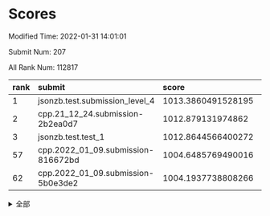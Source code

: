 # Scores

Modified Time: 2022-01-31 14:01:01

Submit Num: 207

All Rank Num: 112817

| rank |               submit               |       score        |       sigma        | pk_num |
| :--- | :--------------------------------- | :----------------- | :----------------- | :----- |
| 1    | jsonzb.test.submission_level_4     | 1013.3860491528195 | 0.8090615877884229 | 2180   |
| 2    | cpp.21_12_24.submission-2b2ea0d7   | 1012.879131974862  | 0.7974827675369529 | 2176   |
| 3    | jsonzb.test.test_1                 | 1012.8644566400272 | 0.804067712288502  | 2181   |
| 57   | cpp.2022_01_09.submission-816672bd | 1004.6485769490016 | 0.7289475819103827 | 2177   |
| 62   | cpp.2022_01_09.submission-5b0e3de2 | 1004.1937738808266 | 0.711212200623802  | 2181   |


<details>
<summary>全部</summary>

| rank |                 submit                 |       score        |       sigma        | pk_num |
| :--- | :------------------------------------- | :----------------- | :----------------- | :----- |
| 1    | jsonzb.test.submission_level_4         | 1013.3860491528195 | 0.8090615877884229 | 2180   |
| 2    | cpp.21_12_24.submission-2b2ea0d7       | 1012.879131974862  | 0.7974827675369529 | 2176   |
| 3    | jsonzb.test.test_1                     | 1012.8644566400272 | 0.804067712288502  | 2181   |
| 4    | gobigger.level_3.submission_level_3_31 | 1011.5496483829808 | 0.7810962143964842 | 2182   |
| 5    | gobigger.level_3.submission_level_3_28 | 1011.1310944075906 | 0.7767014119152204 | 2182   |
| 6    | gobigger.level_3.submission_level_3_16 | 1011.0682166639479 | 0.7610380612097123 | 2180   |
| 7    | gobigger.level_3.submission_level_3_25 | 1010.8533595205511 | 0.7728835395433759 | 2184   |
| 8    | gobigger.level_3.submission_level_3_39 | 1010.8419356181032 | 0.7686092250218005 | 2176   |
| 9    | gobigger.level_3.submission_level_3_36 | 1010.791737067533  | 0.7647192913562747 | 2175   |
| 10   | gobigger.level_3.submission_level_3_35 | 1010.7452872493    | 0.7652812929225162 | 2181   |
| 11   | gobigger.level_3.submission_level_3_26 | 1010.7426459815797 | 0.8017166468925269 | 2175   |
| 12   | gobigger.level_3.submission_level_3_29 | 1010.6512416751983 | 0.7641404563535424 | 2176   |
| 13   | gobigger.level_3.submission_level_3_44 | 1010.6391915581901 | 0.7659938996961209 | 2174   |
| 14   | gobigger.level_3.submission_level_3_5  | 1010.4079051448261 | 0.7671244484768688 | 2187   |
| 15   | gobigger.level_3.submission_level_3_30 | 1010.3739190382987 | 0.774091255335595  | 2184   |
| 16   | gobigger.level_3.submission_level_3_19 | 1010.3583406339768 | 0.7659168250342742 | 2180   |
| 17   | gobigger.level_3.submission_level_3_22 | 1010.3477412125654 | 0.7710252839322279 | 2176   |
| 18   | gobigger.level_3.submission_level_3_8  | 1010.3398815134888 | 0.7621407129785744 | 2175   |
| 19   | gobigger.level_3.submission_level_3_0  | 1010.3294365769351 | 0.758300903951991  | 2180   |
| 20   | gobigger.level_3.submission_level_3_2  | 1010.2566782539324 | 0.7498494186057464 | 2185   |
| 21   | gobigger.level_3.submission_level_3_27 | 1010.2138788755343 | 0.7496221898362121 | 2176   |
| 22   | gobigger.level_3.submission_level_3_47 | 1010.1502024570366 | 0.7575558211180726 | 2176   |
| 23   | gobigger.level_3.submission_level_3_10 | 1010.0290940396023 | 0.7459884027381326 | 2182   |
| 24   | gobigger.level_3.submission_level_3_42 | 1010.0045453976875 | 0.7698928845864251 | 2178   |
| 25   | gobigger.level_3.submission_level_3_18 | 1009.9777625880166 | 0.7847811927190019 | 2183   |
| 26   | gobigger.level_3.submission_level_3_12 | 1009.9159291770676 | 0.7622360709574844 | 2181   |
| 27   | gobigger.level_3.submission_level_3_45 | 1009.8932625770425 | 0.7616974725629535 | 2181   |
| 28   | gobigger.level_3.submission_level_3_33 | 1009.8723807723026 | 0.7667240349691665 | 2183   |
| 29   | gobigger.level_3.submission_level_3_24 | 1009.8541742673902 | 0.7732617673735942 | 2182   |
| 30   | gobigger.level_3.submission_level_3_14 | 1009.7664914514271 | 0.7596048929912722 | 2181   |
| 31   | gobigger.level_3.submission_level_3_40 | 1009.5638843693056 | 0.757680918421758  | 2182   |
| 32   | gobigger.level_3.submission_level_3_23 | 1009.513329185519  | 0.7465546089725623 | 2184   |
| 33   | gobigger.level_3.submission_level_3_38 | 1009.4617442629897 | 0.7367716844149101 | 2176   |
| 34   | gobigger.level_3.submission_level_3_15 | 1009.4346562261642 | 0.7519917592884824 | 2181   |
| 35   | gobigger.level_3.submission_level_3_3  | 1009.3984372660751 | 0.7552394756244117 | 2183   |
| 36   | gobigger.level_3.submission_level_3_9  | 1009.3215965576738 | 0.7484048397239876 | 2177   |
| 37   | gobigger.level_3.submission_level_3_20 | 1009.2536676419941 | 0.7527465967438434 | 2178   |
| 38   | gobigger.level_3.submission_level_3_21 | 1009.2508578701378 | 0.7610745226306596 | 2185   |
| 39   | gobigger.level_3.submission_level_3_4  | 1009.2492960120375 | 0.7368815940753051 | 2183   |
| 40   | gobigger.level_3.submission_level_3_1  | 1009.1351433442537 | 0.7279588532539235 | 2185   |
| 41   | gobigger.level_3.submission_level_3_7  | 1009.0510728087876 | 0.7486658792539028 | 2179   |
| 42   | gobigger.level_3.submission_level_3_43 | 1009.0251635919888 | 0.7398179490299474 | 2181   |
| 43   | gobigger.level_3.submission_level_3_13 | 1008.9693708244107 | 0.7539663449990238 | 2182   |
| 44   | gobigger.level_3.submission_level_3_6  | 1008.9491439070581 | 0.7580147096626603 | 2180   |
| 45   | gobigger.level_3.submission_level_3_32 | 1008.9452837588154 | 0.751005050581013  | 2179   |
| 46   | gobigger.level_3.submission_level_3_49 | 1008.8743705832921 | 0.7374510035311768 | 2184   |
| 47   | gobigger.level_3.submission_level_3_46 | 1008.8028351531841 | 0.7485173495824979 | 2184   |
| 48   | gobigger.level_3.submission_level_3_41 | 1008.7568437114224 | 0.7505405952729781 | 2179   |
| 49   | gobigger.level_3.submission_level_3_17 | 1008.7436486246996 | 0.7500999268372354 | 2182   |
| 50   | gobigger.level_3.submission_level_3_11 | 1008.7246572046934 | 0.7586827015719787 | 2182   |
| 51   | gobigger.level_3.submission_level_3_48 | 1008.5200262973138 | 0.7295035878040026 | 2179   |
| 52   | gobigger.level_3.submission_level_3_37 | 1008.4487541193034 | 0.72846476685799   | 2183   |
| 53   | gobigger.level_3.submission_level_3_34 | 1008.3534304021841 | 0.7326212039332146 | 2178   |
| 54   | gobigger.level_1.submission_level_1_30 | 1005.5595794778164 | 0.7333029822986293 | 2180   |
| 55   | gobigger.level_1.submission_level_1_6  | 1004.6640565273444 | 0.7104032250237777 | 2178   |
| 56   | gobigger.level_1.submission_level_1_32 | 1004.651685386297  | 0.7297240238528251 | 2177   |
| 57   | cpp.2022_01_09.submission-816672bd     | 1004.6485769490016 | 0.7289475819103827 | 2177   |
| 58   | gobigger.level_1.submission_level_1_8  | 1004.4509530574592 | 0.7357310844714358 | 2182   |
| 59   | gobigger.level_1.submission_level_1_48 | 1004.3735850692066 | 0.7193147055472213 | 2181   |
| 60   | gobigger.level_1.submission_level_1_17 | 1004.3089535708632 | 0.7154545577348335 | 2178   |
| 61   | gobigger.level_1.submission_level_1_0  | 1004.3040953322969 | 0.717151911788524  | 2181   |
| 62   | cpp.2022_01_09.submission-5b0e3de2     | 1004.1937738808266 | 0.711212200623802  | 2181   |
| 63   | gobigger.level_1.submission_level_1_31 | 1004.1844987221452 | 0.7105547462567332 | 2178   |
| 64   | gobigger.level_1.submission_level_1_45 | 1004.0157807560876 | 0.7115433663502858 | 2181   |
| 65   | gobigger.level_1.submission_level_1_22 | 1003.9443258893253 | 0.7093298736554328 | 2184   |
| 66   | gobigger.level_1.submission_level_1_2  | 1003.9325210711027 | 0.709873443365828  | 2180   |
| 67   | gobigger.level_1.submission_level_1_39 | 1003.8916211839586 | 0.7093485553988246 | 2178   |
| 68   | gobigger.level_1.submission_level_1_34 | 1003.8402298713027 | 0.7239934324127599 | 2174   |
| 69   | gobigger.level_1.submission_level_1_42 | 1003.826848639529  | 0.7267271132851294 | 2180   |
| 70   | gobigger.level_1.submission_level_1_14 | 1003.6738187355594 | 0.7044699908625607 | 2182   |
| 71   | gobigger.level_1.submission_level_1_35 | 1003.6644479835333 | 0.7118445516443213 | 2177   |
| 72   | gobigger.level_1.submission_level_1_16 | 1003.5824644268895 | 0.7200481318327716 | 2184   |
| 73   | gobigger.level_1.submission_level_1_37 | 1003.502219497514  | 0.7262849498487941 | 2182   |
| 74   | gobigger.level_1.submission_level_1_38 | 1003.4703304938525 | 0.7141176890593828 | 2177   |
| 75   | gobigger.level_1.submission_level_1_11 | 1003.4651611319415 | 0.7144398434575369 | 2183   |
| 76   | gobigger.level_1.submission_level_1_29 | 1003.4179559226494 | 0.719097654553094  | 2186   |
| 77   | gobigger.level_1.submission_level_1_13 | 1003.4100505337143 | 0.7092473212640392 | 2178   |
| 78   | gobigger.level_1.submission_level_1_43 | 1003.4095216604503 | 0.7207441166732057 | 2182   |
| 79   | gobigger.level_1.submission_level_1_5  | 1003.3926483321529 | 0.7107028264525588 | 2184   |
| 80   | gobigger.level_1.submission_level_1_21 | 1003.3879769240418 | 0.7099417988459457 | 2178   |
| 81   | gobigger.level_1.submission_level_1_41 | 1003.3391915627374 | 0.7216912092040317 | 2185   |
| 82   | gobigger.level_1.submission_level_1_44 | 1003.2979369785133 | 0.7160019270928248 | 2185   |
| 83   | gobigger.level_1.submission_level_1_47 | 1003.1151208486639 | 0.7260146068844501 | 2181   |
| 84   | gobigger.level_1.submission_level_1_49 | 1003.0966057174661 | 0.7149399744938522 | 2182   |
| 85   | gobigger.level_1.submission_level_1_46 | 1003.0444651511687 | 0.7062291669851619 | 2180   |
| 86   | gobigger.level_1.submission_level_1_33 | 1003.0045740998819 | 0.7026629141964981 | 2179   |
| 87   | gobigger.level_1.submission_level_1_12 | 1002.9178303063642 | 0.7127278674114075 | 2179   |
| 88   | gobigger.level_1.submission_level_1_9  | 1002.8870829309404 | 0.7178409727873506 | 2181   |
| 89   | gobigger.level_1.submission_level_1_10 | 1002.8756081687662 | 0.7142432595820601 | 2179   |
| 90   | gobigger.level_1.submission_level_1_1  | 1002.8737097340413 | 0.7116781714342555 | 2174   |
| 91   | gobigger.level_1.submission_level_1_7  | 1002.8257069254461 | 0.7132564918195268 | 2173   |
| 92   | gobigger.level_1.submission_level_1_19 | 1002.8137450589422 | 0.7208216246137031 | 2181   |
| 93   | gobigger.level_1.submission_level_1_23 | 1002.8031181769096 | 0.7194381880081178 | 2181   |
| 94   | gobigger.level_1.submission_level_1_24 | 1002.7930065081415 | 0.7159581120533255 | 2185   |
| 95   | gobigger.level_1.submission_level_1_40 | 1002.7471067882071 | 0.7148851694846768 | 2181   |
| 96   | gobigger.level_1.submission_level_1_20 | 1002.7367082611582 | 0.711986334736711  | 2183   |
| 97   | gobigger.level_1.submission_level_1_25 | 1002.694193666007  | 0.7116112026261143 | 2180   |
| 98   | gobigger.level_1.submission_level_1_4  | 1002.5743667823012 | 0.7126609616303593 | 2177   |
| 99   | gobigger.level_1.submission_level_1_26 | 1002.517829976371  | 0.7197282416390418 | 2176   |
| 100  | gobigger.level_1.submission_level_1_27 | 1002.4670447271967 | 0.7124219175298315 | 2180   |
| 101  | gobigger.level_1.submission_level_1_15 | 1002.3764918801071 | 0.7212148151845135 | 2180   |
| 102  | gobigger.level_1.submission_level_1_28 | 1002.2404950542167 | 0.7055121141309216 | 2180   |
| 103  | gobigger.level_1.submission_level_1_18 | 1001.7974820928862 | 0.708650878857309  | 2180   |
| 104  | gobigger.level_1.submission_level_1_3  | 1001.513862473677  | 0.7113761086287023 | 2179   |
| 105  | gobigger.level_1.submission_level_1_36 | 1001.3230196882033 | 0.7056772794975462 | 2183   |
| 106  | gobigger.random.submission_random_35   | 996.8436833828061  | 0.7114448214342872 | 2182   |
| 107  | gobigger.random.submission_random_33   | 996.7728099252759  | 0.7159007235415227 | 2177   |
| 108  | gobigger.random.submission_random_18   | 996.6924596799861  | 0.6936483402809295 | 2182   |
| 109  | gobigger.random.submission_random_14   | 996.5783472279223  | 0.7189900497029715 | 2181   |
| 110  | gobigger.random.submission_random_49   | 996.5674987463395  | 0.7027798972917966 | 2179   |
| 111  | gobigger.random.submission_random_28   | 996.5294194106787  | 0.7234255904666816 | 2179   |
| 112  | gobigger.random.submission_random_34   | 996.5287197770444  | 0.6992993457493584 | 2181   |
| 113  | gobigger.random.submission_random_4    | 996.429061180646   | 0.7231734597168903 | 2178   |
| 114  | gobigger.random.submission_random_21   | 996.3716057832348  | 0.7070786442317057 | 2181   |
| 115  | gobigger.random.submission_random_3    | 996.340167629675   | 0.7108044017354832 | 2186   |
| 116  | gobigger.random.submission_random_20   | 996.3301794005447  | 0.7247250847512546 | 2182   |
| 117  | gobigger.random.submission_random_19   | 996.2826906202982  | 0.7095912554246726 | 2186   |
| 118  | gobigger.random.submission_random_12   | 996.2777029605447  | 0.7178430157468423 | 2178   |
| 119  | gobigger.random.submission_random_1    | 996.248974714897   | 0.7068012352186266 | 2178   |
| 120  | gobigger.random.submission_random_38   | 996.1982572077359  | 0.6986275147133467 | 2178   |
| 121  | gobigger.random.submission_random_31   | 996.1806794369711  | 0.7134734094434415 | 2181   |
| 122  | gobigger.random.submission_random_37   | 996.171453562895   | 0.7284662338294514 | 2179   |
| 123  | gobigger.random.submission_random_44   | 996.1619993460545  | 0.6969632209643959 | 2179   |
| 124  | gobigger.random.submission_random_48   | 996.1333203617139  | 0.6994118761690757 | 2179   |
| 125  | gobigger.random.submission_random_5    | 996.0941540407166  | 0.7208366211922025 | 2178   |
| 126  | gobigger.random.submission_random_15   | 995.9875431118655  | 0.7233835978290505 | 2180   |
| 127  | gobigger.random.submission_random_24   | 995.9735498251091  | 0.7039958042390326 | 2181   |
| 128  | gobigger.random.submission_random_47   | 995.9462460597892  | 0.7083522806505762 | 2184   |
| 129  | gobigger.random.submission_random_46   | 995.9428625536809  | 0.7128992081043098 | 2178   |
| 130  | gobigger.random.submission_random_30   | 995.8573779887529  | 0.7235787435033033 | 2183   |
| 131  | gobigger.random.submission_random_43   | 995.8108297384176  | 0.7126298282056114 | 2180   |
| 132  | gobigger.random.submission_random_45   | 995.7991282978205  | 0.7208126312290701 | 2181   |
| 133  | gobigger.random.submission_random_25   | 995.7802934660241  | 0.7135797021167919 | 2179   |
| 134  | gobigger.random.submission_random_29   | 995.7663684173725  | 0.7016047486360663 | 2182   |
| 135  | gobigger.random.submission_random_22   | 995.7416345850511  | 0.7105319114033101 | 2174   |
| 136  | gobigger.random.submission_random_11   | 995.7029545488391  | 0.7036989317036214 | 2178   |
| 137  | gobigger.random.submission_random_41   | 995.7020565333495  | 0.7262281059853066 | 2183   |
| 138  | gobigger.random.submission_random_2    | 995.6938550348323  | 0.7122201443644007 | 2181   |
| 139  | gobigger.random.submission_random_17   | 995.6416841604041  | 0.7180626758011751 | 2179   |
| 140  | gobigger.random.submission_random_7    | 995.6341014137327  | 0.7193587696293241 | 2178   |
| 141  | gobigger.random.submission_random_10   | 995.532318974955   | 0.7133959346554386 | 2180   |
| 142  | gobigger.random.submission_random_16   | 995.4561913805034  | 0.7096392457033267 | 2178   |
| 143  | gobigger.random.submission_random_23   | 995.4536168303306  | 0.7025010850245135 | 2184   |
| 144  | gobigger.random.submission_random_36   | 995.3677910415221  | 0.7171541443262421 | 2178   |
| 145  | gobigger.random.submission_random_27   | 995.3540900421889  | 0.7131226077184396 | 2179   |
| 146  | gobigger.random.submission_random_9    | 995.3305186710126  | 0.716997734944264  | 2176   |
| 147  | gobigger.random.submission_random_8    | 995.2685202994074  | 0.7097568353380475 | 2181   |
| 148  | gobigger.random.submission_random_6    | 995.2458796172687  | 0.7255121201577367 | 2182   |
| 149  | gobigger.random.submission_random_42   | 995.2019505370118  | 0.7207985498857032 | 2179   |
| 150  | gobigger.random.submission_random_26   | 995.1101271107993  | 0.7146100553423232 | 2182   |
| 151  | gobigger.random.submission_random_32   | 994.9252734262399  | 0.7032476975481288 | 2178   |
| 152  | gobigger.random.submission_random_40   | 994.8952577267949  | 0.7004330795842888 | 2179   |
| 153  | gobigger.random.submission_random_0    | 994.8545936788838  | 0.7162023976633046 | 2181   |
| 154  | gobigger.random.submission_random_39   | 994.8096209750313  | 0.7145791504153483 | 2184   |
| 155  | gobigger.random.submission_random_13   | 994.7030157492336  | 0.7310731845005491 | 2176   |
| 156  | gobigger.level_2.submission_level_2_15 | 994.4214322187117  | 0.7176263830930472 | 2179   |
| 157  | gobigger.level_2.submission_level_2_44 | 993.5741161372738  | 0.725526167899984  | 2179   |
| 158  | gobigger.level_2.submission_level_2_48 | 993.5621553062847  | 0.7313381683506002 | 2180   |
| 159  | gobigger.level_2.submission_level_2_45 | 993.5125961832682  | 0.7330468842665933 | 2179   |
| 160  | gobigger.level_2.submission_level_2_36 | 993.4648533929878  | 0.7263528231469355 | 2176   |
| 161  | gobigger.level_2.submission_level_2_49 | 993.1568542934821  | 0.7493125835716439 | 2183   |
| 162  | gobigger.level_2.submission_level_2_2  | 993.0414362777685  | 0.7354497968471808 | 2178   |
| 163  | gobigger.level_2.submission_level_2_26 | 992.9498935181138  | 0.7599097497470119 | 2181   |
| 164  | gobigger.level_2.submission_level_2_46 | 992.9140020416155  | 0.7378530932816593 | 2178   |
| 165  | gobigger.level_2.submission_level_2_38 | 992.911467267321   | 0.733731575184131  | 2181   |
| 166  | gobigger.level_2.submission_level_2_9  | 992.9080908524184  | 0.7221265097069732 | 2176   |
| 167  | gobigger.level_2.submission_level_2_6  | 992.8540992180284  | 0.7433730297375313 | 2177   |
| 168  | gobigger.level_2.submission_level_2_17 | 992.853479134274   | 0.7452122871266585 | 2181   |
| 169  | gobigger.level_2.submission_level_2_5  | 992.6616982101787  | 0.7301971109539598 | 2182   |
| 170  | gobigger.level_2.submission_level_2_33 | 992.5992127300793  | 0.7444819219256112 | 2175   |
| 171  | gobigger.level_2.submission_level_2_23 | 992.5704100849907  | 0.7417242915832915 | 2175   |
| 172  | gobigger.level_2.submission_level_2_1  | 992.4600785259125  | 0.7416929403324776 | 2184   |
| 173  | gobigger.level_2.submission_level_2_14 | 992.3917873127494  | 0.7460404895913259 | 2183   |
| 174  | gobigger.level_2.submission_level_2_4  | 992.3203299375788  | 0.7369282709974759 | 2180   |
| 175  | gobigger.level_2.submission_level_2_34 | 992.3199760263253  | 0.7220890038013468 | 2183   |
| 176  | gobigger.level_2.submission_level_2_24 | 992.3168951465532  | 0.7507444855027501 | 2184   |
| 177  | gobigger.level_2.submission_level_2_30 | 992.3116292174825  | 0.7510248225663466 | 2177   |
| 178  | gobigger.level_2.submission_level_2_37 | 992.2512050504125  | 0.7615947663134036 | 2179   |
| 179  | gobigger.level_2.submission_level_2_35 | 992.2292312195624  | 0.7364616421125322 | 2179   |
| 180  | gobigger.level_2.submission_level_2_21 | 992.1140168783763  | 0.7402920919492069 | 2177   |
| 181  | gobigger.level_2.submission_level_2_16 | 992.0704014805332  | 0.7396511650554791 | 2176   |
| 182  | gobigger.level_2.submission_level_2_27 | 992.0473362431762  | 0.7343444275465884 | 2182   |
| 183  | gobigger.level_2.submission_level_2_7  | 991.9935283112507  | 0.7281883890835389 | 2181   |
| 184  | gobigger.level_2.submission_level_2_19 | 991.9918793400587  | 0.7455782485696375 | 2180   |
| 185  | gobigger.level_2.submission_level_2_13 | 991.8992557770827  | 0.7380360674754237 | 2174   |
| 186  | gobigger.level_2.submission_level_2_12 | 991.8689066373913  | 0.7344488168759996 | 2179   |
| 187  | gobigger.level_2.submission_level_2_42 | 991.819663043848   | 0.7575310463174645 | 2180   |
| 188  | gobigger.level_2.submission_level_2_25 | 991.7672254521103  | 0.7538533543649456 | 2182   |
| 189  | gobigger.level_2.submission_level_2_40 | 991.7240463010221  | 0.7478353349261178 | 2178   |
| 190  | gobigger.level_2.submission_level_2_29 | 991.652206138836   | 0.766820157431908  | 2180   |
| 191  | gobigger.level_2.submission_level_2_8  | 991.6230823707149  | 0.7546343394192598 | 2180   |
| 192  | gobigger.level_2.submission_level_2_39 | 991.6072362773067  | 0.7444373012197819 | 2185   |
| 193  | gobigger.level_2.submission_level_2_11 | 991.5812416273548  | 0.7455258918176647 | 2182   |
| 194  | gobigger.level_2.submission_level_2_47 | 991.3803855615001  | 0.7666625598478364 | 2177   |
| 195  | gobigger.level_2.submission_level_2_22 | 991.3526365316131  | 0.7420743581354975 | 2183   |
| 196  | gobigger.level_2.submission_level_2_28 | 991.3491240076569  | 0.7634502726389991 | 2185   |
| 197  | gobigger.level_2.submission_level_2_31 | 991.2644817091291  | 0.7502049101653168 | 2181   |
| 198  | gobigger.level_2.submission_level_2_0  | 991.2378539437982  | 0.7410982091682876 | 2175   |
| 199  | gobigger.level_2.submission_level_2_20 | 991.1966769564801  | 0.7442452633301476 | 2183   |
| 200  | gobigger.level_2.submission_level_2_3  | 991.0601040480464  | 0.7509135401121184 | 2182   |
| 201  | gobigger.level_2.submission_level_2_32 | 991.0576255415255  | 0.7453888441203773 | 2183   |
| 202  | gobigger.level_2.submission_level_2_18 | 991.019697097545   | 0.7640904208079093 | 2177   |
| 203  | gobigger.level_2.submission_level_2_43 | 990.7541484518725  | 0.7564294868695353 | 2179   |
| 204  | gobigger.level_2.submission_level_2_10 | 990.6328290147595  | 0.749739677406478  | 2180   |
| 205  | gobigger.level_2.submission_level_2_41 | 990.3025115637987  | 0.7682138437497451 | 2173   |
| 206  | gobigger.none.submission_none_1        | 978.1440870755381  | 1.2265817833354282 | 2183   |
| 207  | gobigger.none.submission_none_0        | 977.2754159662783  | 1.2523395782886344 | 2178   |

</details>